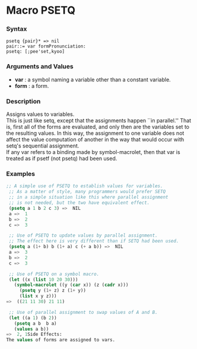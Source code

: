 <!-- Generated on 05/10/2020 by https://github.com/anto2oo/clhs-evolved -->

# Macro PSETQ

### Syntax
`psetq {pair}* => nil`  
`pair::= var formPronunciation:`  
`psetq: [;pee'set,kyoo]`  


### Arguments and Values
- **var** : a symbol naming a variable other than a constant variable.   
- **form** : a form.   


### Description
Assigns values to variables.  
This is just like setq, except that the assignments happen ``in parallel.'' That is, first all of the forms are evaluated, and only then are the variables set to the resulting values. In this way, the assignment to one variable does not affect the value computation of another in the way that would occur with setq's sequential assignment.  
 If any var refers to a binding made by symbol-macrolet, then that var is treated as if psetf (not psetq) had been used.



### Examples
```lisp 
;; A simple use of PSETQ to establish values for variables.
 ;; As a matter of style, many programmers would prefer SETQ 
 ;; in a simple situation like this where parallel assignment
 ;; is not needed, but the two have equivalent effect.
 (psetq a 1 b 2 c 3) =>  NIL
 a =>  1
 b =>  2
 c =>  3

 ;; Use of PSETQ to update values by parallel assignment.
 ;; The effect here is very different than if SETQ had been used.
 (psetq a (1+ b) b (1+ a) c (+ a b)) =>  NIL
 a =>  3
 b =>  2
 c =>  3

 ;; Use of PSETQ on a symbol macro.
 (let ((x (list 10 20 30)))
   (symbol-macrolet ((y (car x)) (z (cadr x)))
     (psetq y (1+ z) z (1+ y))
     (list x y z)))
=>  ((21 11 30) 21 11)

 ;; Use of parallel assignment to swap values of A and B.
 (let ((a 1) (b 2))
   (psetq a b  b a)
   (values a b))
=>  2, 1Side Effects:
The values of forms are assigned to vars.
```
